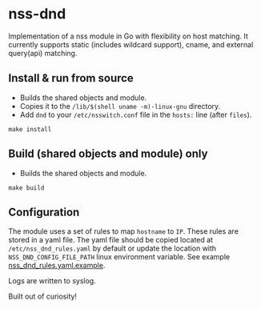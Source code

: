 nss-dnd
=========

Implementation of a nss module in Go with flexibility on host matching. It currently supports static (includes
wildcard support), cname, and external query(api) matching.

## Install & run from source

- Builds the shared objects and module.
- Copies it to the `/lib/$(shell uname -m)-linux-gnu` directory.
- Add `dnd` to your `/etc/nsswitch.conf` file in the `hosts:` line (after `files`).

````shell
make install
````

## Build (shared objects and module) only

- Builds the shared objects and module.

````shell
make build
````

## Configuration

The module uses a set of rules to map `hostname` to `IP`. These rules are stored in a yaml file. The yaml file should be
copied located at `/etc/nss_dnd_rules.yaml` by default or update the location with `NSS_DND_CONFIG_FILE_PATH` linux
environment variable. See example [nss_dnd_rules.yaml.example](nss_dnd_rules.yaml.example).

Logs are written to syslog.

Built out of curiosity!
